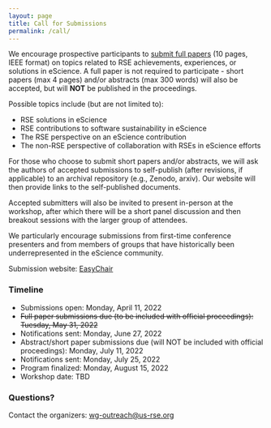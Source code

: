 ```yaml
---
layout: page
title: Call for Submissions
permalink: /call/
---
```


We encourage prospective participants to [submit full papers](https://www.escience-conference.org/2022/call-for-papers)
(10 pages, IEEE format) on topics related to RSE achievements, experiences, or
solutions in eScience. A full paper is not required to participate - short
papers (max 4 pages) and/or abstracts (max 300 words) will also be accepted,
but will **NOT** be published in the proceedings.

Possible topics include (but are not limited to):
- RSE solutions in eScience
- RSE contributions to software sustainability in eScience
- The RSE perspective on an eScience contribution
- The non-RSE perspective of collaboration with RSEs in eScience efforts

For those who choose to submit short papers and/or abstracts,
we will ask the authors of accepted submissions to self-publish (after
revisions, if applicable) to an archival repository (e.g., Zenodo, arxiv). Our
website will then provide links to the self-published documents.

Accepted submitters will also be invited to present in-person at
the workshop, after which there will be a short panel discussion and then breakout
sessions with the larger group of attendees.

We particularly encourage submissions from first-time conference presenters
and from members of groups that have historically been underrepresented in the
eScience community.

Submission website:
[EasyChair](https://easychair.org/conferences/?conf=rseescience2022)

### Timeline

- Submissions open:  Monday, April 11, 2022
- ~~Full paper submissions due (to be included with official proceedings):  Tuesday, May 31, 2022~~
- Notifications sent:  Monday, June 27, 2022
- Abstract/short paper submissions due (will NOT be included with official proceedings): Monday, July 11, 2022
- Notifications sent:  Monday, July 25, 2022
- Program finalized:  Monday, August 15, 2022
- Workshop date:  TBD

### Questions?

Contact the organizers: [wg-outreach@us-rse.org](mailto:wg-outreach@us-rse.org)

